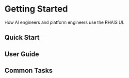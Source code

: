 # Getting Started

How AI engineers and platform engineers use the RHAIS UI.

## Quick Start

## User Guide

## Common Tasks